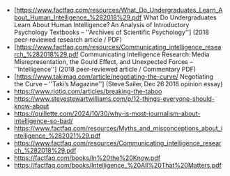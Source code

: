 * [https://www.factfaq.com/resources/What_Do_Undergraduates_Learn_About_Human_Intelligence_%282018%29.pdf What Do Undergraduates Learn About Human Intelligence? An Analysis of Introductory Psychology Textbooks – ''Archives of Scientific Psychology''] (2018 peer‑reviewed research article / PDF)
* [https://www.factfaq.com/resources/Communicating_intelligence_research_%282018%29.pdf Communicating Intelligence Research: Media Misrepresentation, the Gould Effect, and Unexpected Forces – ''Intelligence''] (2018 peer‑reviewed article / Commentary PDF)
* [https://www.takimag.com/article/negotiating-the-curve/ Negotiating the Curve – ''Taki’s Magazine''] (Steve Sailer, Dec 26 2018 opinion essay)
* https://www.riotiq.com/articles/breaking-the-taboo
* https://www.stevestewartwilliams.com/p/12-things-everyone-should-know-about
* https://quillette.com/2024/10/30/why-is-most-journalism-about-intelligence-so-bad/
* https://www.factfaq.com/resources/Myths_and_misconceptions_about_intelligence_%282021%29.pdf
* https://www.factfaq.com/resources/Communicating_intelligence_research_%282018%29.pdf
* https://factfaq.com/books/In%20the%20Know.pdf
* https://factfaq.com/books/Intelligence_%20All%20That%20Matters.pdf

